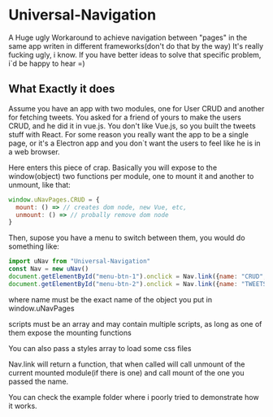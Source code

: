 # Universal-Navigation
  A Huge ugly Workaround to achieve navigation between "pages" in the same app writen in different frameworks(don't do that by the way)
  It's really fucking ugly, i know. If you have better ideas to solve that specific problem, i`d be happy to hear =)

## What Exactly it does
  Assume you have an app with two modules, one for User CRUD and another for fetching tweets. You asked for a friend of yours to make the users CRUD, and he did it in vue.js. You don't like Vue.js, so you built the tweets stuff with React. For some reason you really want the app to be a single page, or it's a Electron app and you don`t want the users to feel like he is in a web browser.

  Here enters this piece of crap. Basically you will expose to the window(object) two functions per module, one to mount it and another to unmount, like that:

  ````js
  window.uNavPages.CRUD = {
    mount: () => // creates dom node, new Vue, etc,
    unmount: () => // probally remove dom node
  }
  ````

  Then, supose you have a menu to switch between them, you would do something like:

  ````js
  import uNav from "Universal-Navigation"
  const Nav = new uNav()
  document.getElementById("menu-btn-1").onclick = Nav.link({name: "CRUD", scripts: ["dist/crud.js"]})
  document.getElementById("menu-btn-2").onclick = Nav.link({name: "TWEETS", scripts: ["dist/tweets.js"]})
  ````

  where name must be the exact name of the object you put in window.uNavPages

  scripts must be an array and may contain multiple scripts, as long as one of them expose the mounting functions

  You can also pass a styles array to load some css files

  Nav.link will return a function, that when called will call unmount of the current mounted module(if there is one) and call mount of the one you passed the name.

  You can check the example folder where i poorly tried to demonstrate how it works.
